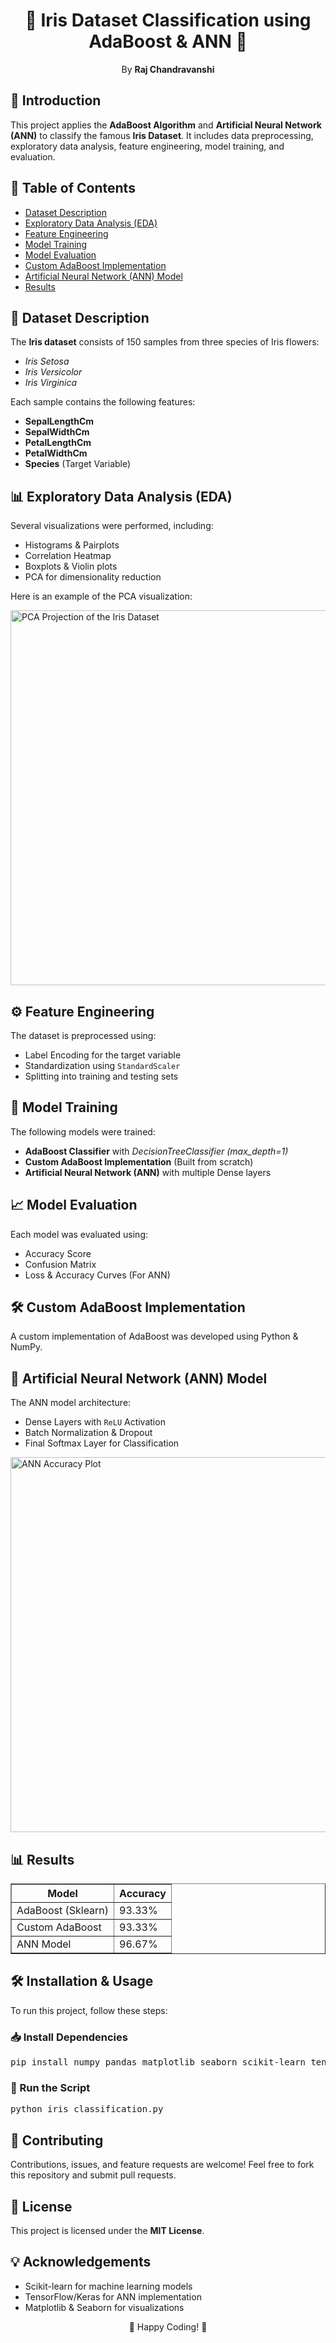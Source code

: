 <!DOCTYPE html>
<html lang="en">
<head>
    <meta charset="UTF-8">
    <meta name="viewport" content="width=device-width, initial-scale=1.0">
    <title>Iris Dataset Classification using AdaBoost & ANN</title>
</head>
<body>

<h1 style="text-align:center;">🌸 Iris Dataset Classification using AdaBoost & ANN 🌸</h1>

<p style="text-align:center;">By <strong>Raj Chandravanshi</strong></p>

<h2>📌 Introduction</h2>
<p>
This project applies the <strong>AdaBoost Algorithm</strong> and <strong>Artificial Neural Network (ANN)</strong> to classify the famous <strong>Iris Dataset</strong>. 
It includes data preprocessing, exploratory data analysis, feature engineering, model training, and evaluation.
</p>

<h2>📖 Table of Contents</h2>
<ul>
    <li><a href="#dataset-description">Dataset Description</a></li>
    <li><a href="#eda">Exploratory Data Analysis (EDA)</a></li>
    <li><a href="#feature-engineering">Feature Engineering</a></li>
    <li><a href="#model-training">Model Training</a></li>
    <li><a href="#model-evaluation">Model Evaluation</a></li>
    <li><a href="#custom-adaboost">Custom AdaBoost Implementation</a></li>
    <li><a href="#ann-model">Artificial Neural Network (ANN) Model</a></li>
    <li><a href="#results">Results</a></li>
</ul>

<h2 id="dataset-description">📂 Dataset Description</h2>
<p>
The <strong>Iris dataset</strong> consists of 150 samples from three species of Iris flowers:
<ul>
    <li><em>Iris Setosa</em></li>
    <li><em>Iris Versicolor</em></li>
    <li><em>Iris Virginica</em></li>
</ul>
Each sample contains the following features:
<ul>
    <li><strong>SepalLengthCm</strong></li>
    <li><strong>SepalWidthCm</strong></li>
    <li><strong>PetalLengthCm</strong></li>
    <li><strong>PetalWidthCm</strong></li>
    <li><strong>Species</strong> (Target Variable)</li>
</ul>
</p>

<h2 id="eda">📊 Exploratory Data Analysis (EDA)</h2>
<p>Several visualizations were performed, including:</p>
<ul>
    <li>Histograms & Pairplots</li>
    <li>Correlation Heatmap</li>
    <li>Boxplots & Violin plots</li>
    <li>PCA for dimensionality reduction</li>
</ul>
<p>Here is an example of the PCA visualization:</p>
<img src="pca_plot.png" alt="PCA Projection of the Iris Dataset" width="600"/>

<h2 id="feature-engineering">⚙️ Feature Engineering</h2>
<p>The dataset is preprocessed using:</p>
<ul>
    <li>Label Encoding for the target variable</li>
    <li>Standardization using <code>StandardScaler</code></li>
    <li>Splitting into training and testing sets</li>
</ul>

<h2 id="model-training">🚀 Model Training</h2>
<p>The following models were trained:</p>
<ul>
    <li><strong>AdaBoost Classifier</strong> with <em>DecisionTreeClassifier (max_depth=1)</em></li>
    <li><strong>Custom AdaBoost Implementation</strong> (Built from scratch)</li>
    <li><strong>Artificial Neural Network (ANN)</strong> with multiple Dense layers</li>
</ul>

<h2 id="model-evaluation">📈 Model Evaluation</h2>
<p>Each model was evaluated using:</p>
<ul>
    <li>Accuracy Score</li>
    <li>Confusion Matrix</li>
    <li>Loss & Accuracy Curves (For ANN)</li>
</ul>

<h2 id="custom-adaboost">🛠️ Custom AdaBoost Implementation</h2>
<p>A custom implementation of AdaBoost was developed using Python & NumPy.</p>

<h2 id="ann-model">🔬 Artificial Neural Network (ANN) Model</h2>
<p>The ANN model architecture:</p>
<ul>
    <li>Dense Layers with <code>ReLU</code> Activation</li>
    <li>Batch Normalization & Dropout</li>
    <li>Final Softmax Layer for Classification</li>
</ul>
<p><img src="ann_accuracy_plot.png" alt="ANN Accuracy Plot" width="600"/></p>

<h2 id="results">📊 Results</h2>
<table border="1">
    <tr>
        <th>Model</th>
        <th>Accuracy</th>
    </tr>
    <tr>
        <td>AdaBoost (Sklearn)</td>
        <td>93.33%</td>
    </tr>
    <tr>
        <td>Custom AdaBoost</td>
        <td>93.33%</td>
    </tr>
    <tr>
        <td>ANN Model</td>
        <td>96.67%</td>
    </tr>
</table>

<h2>🛠️ Installation & Usage</h2>
<p>To run this project, follow these steps:</p>

<h3>📥 Install Dependencies</h3>
<pre>
pip install numpy pandas matplotlib seaborn scikit-learn tensorflow
</pre>

<h3>🚀 Run the Script</h3>
<pre>
python iris_classification.py
</pre>

<h2>🤝 Contributing</h2>
<p>Contributions, issues, and feature requests are welcome! Feel free to fork this repository and submit pull requests.</p>

<h2>📜 License</h2>
<p>This project is licensed under the <strong>MIT License</strong>.</p>

<h2>💡 Acknowledgements</h2>
<ul>
    <li>Scikit-learn for machine learning models</li>
    <li>TensorFlow/Keras for ANN implementation</li>
    <li>Matplotlib & Seaborn for visualizations</li>
</ul>

<p align="center">🚀 Happy Coding! 🚀</p>

</body>
</html>
